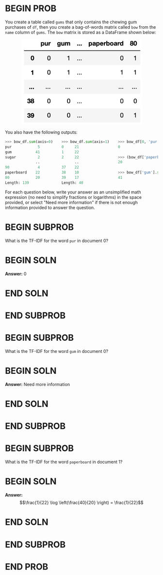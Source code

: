 # BEGIN PROB

You create a table called `gums` that only contains the chewing gum
purchases of `df`, then you create a bag-of-words matrix called `bow`
from the `name` column of `gums`. The `bow` matrix is stored as a
DataFrame shown below:

<center><img src="../../assets/images/sp24-final/bow.png" width=400></center>

You also have the following outputs:

```python
>>> bow_df.sum(axis=0)    >>> bow_df.sum(axis=1)    >>> bow_df[0, 'pur']
pur            5          0     21                  0
gum           41          1     22
sugar          2          2     22                  >>> (bow_df['paperboard'] > 0).sum()
              ..                ..                  20
90             4          37    22
paperboard    22          38    10                  >>> bow_df['gum'].sum()
80            20          39    17                  41
Length: 139               Length: 40
```

For each question below, write your answer as an unsimplified math expression
(no need to simplify fractions or logarithms) in the space provided, or select
"Need more information" if there is not enough information provided to answer
the question.

# BEGIN SUBPROB

What is the TF-IDF for the word `pur` in document 0?

# BEGIN SOLN

**Answer:** 0

# END SOLN

# END SUBPROB



# BEGIN SUBPROB

What is the TF-IDF for the word `gum` in document 0?

# BEGIN SOLN

**Answer:** Need more information

# END SOLN

# END SUBPROB



# BEGIN SUBPROB

What is the TF-IDF for the word `paperboard` in document 1?

# BEGIN SOLN

**Answer:** $$\frac{1}{22} \log \left(\frac{40}{20} \right) = \frac{1}{22}$$

# END SOLN

# END SUBPROB

# END PROB